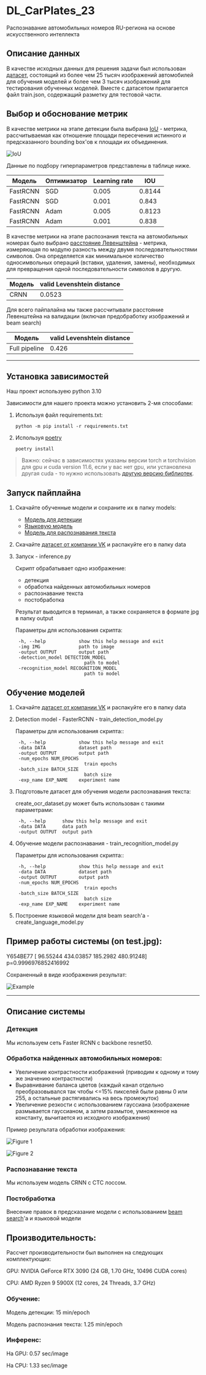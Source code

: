 # DL_CarPlates_23
Распознавание автомобильных номеров RU-региона на основе искусственного интеллекта

## Описание данных

В качестве исходных данных для решения задачи был использован [датасет](https://disk.yandex.ru/d/NANSgQklgRElog), состоящий из более чем 25 тысяч изображений автомобилей для обучения моделей и более чем 3 тысяч изображений для тестирования обученных моделей. Вместе с датасетом прилагается файл train.json, содержащий разметку для тестовой части.

## Выбор и обоснование метрик

В качестве метрики на этапе детекции была выбрана [IoU](https://medium.com/analytics-vidhya/iou-intersection-over-union-705a39e7acef) - метрика, рассчитываемая как отношение площади пересечения истинного и предсказанного bounding box'ов к площади их объединения.

![IoU](https://habrastorage.org/r/w1560/webt/hg/xi/zj/hgxizjtbx6vlispj9rl8nzfvhsu.png)

Данные по подбору гиперпараметров представлены в таблице ниже.

| Модель | Оптимизатор | Learning rate | IOU |
| --- | --- | --- | --- |
| FastRCNN | SGD | 0.005 | 0.8144 |
| FastRCNN | SGD | 0.001 | 0.843 |
| FastRCNN | Adam | 0.005 | 0.8123 |
| FastRCNN | Adam | 0.001 | 0.838 |

В качестве метрики на этапе распознания текста на автомобильных номерах было выбрано [расстояние Левенштейна](https://ru.wikipedia.org/wiki/%D0%A0%D0%B0%D1%81%D1%81%D1%82%D0%BE%D1%8F%D0%BD%D0%B8%D0%B5_%D0%9B%D0%B5%D0%B2%D0%B5%D0%BD%D1%88%D1%82%D0%B5%D0%B9%D0%BD%D0%B0) - метрика, измеряющая по модулю разность между двумя последовательностями символов. Она определяется как минимальное количество односимвольных операций (вставки, удаления, замены), необходимых для превращения одной последовательности символов в другую.

| Модель | valid Levenshtein distance |
| --- | --- |
| CRNN   |  0.0523                    |

Для всего пайпалайна мы также рассчитывали расстояние Левенштейна на валидации (включая предобработку изображений и beam search)

| Модель        | valid Levenshtein distance |
| --- | --- |
| Full pipeline |  0.426                     |


---
## Установка зависимостей

Наш проект используею python 3.10

Зависимости для нашего проекта можно установить 2-мя способами:

1. Используя файл requirements.txt:

    <code>python -m pip install -r requirements.txt</code>

1. Используя [poetry](https://python-poetry.org/)
        
    <code>poetry install</code>

> Важно: сейчас в зависимостях указаны версии torch и torchvision для gpu и cuda version 11.6, если у вас нет gpu, или установлена другая cuda - то нужно использовать [другую версию библиотек](https://download.pytorch.org/whl/torch/).

## Запуск пайплайна

1. Скачайте обученные модели и сохраните их в папку models:
    - [Модель для детекции](https://drive.google.com/file/d/1KzihK_plnYH-muKX_uLwXz3HXNJusatA/view?usp=sharing)
    - [Языковую модель](https://drive.google.com/file/d/1VTMGXVv6EhlLH8Mbn1njy0oCH5W3JWI3/view?usp=sharing)
    - [Модель для распознавания текста](https://drive.google.com/file/d/1VcI-mEBKsDv0k79lcocxwvAMAYX6dl9v/view?usp=sharing)

1. Скачайте [датасет от компании VK](https://disk.yandex.ru/d/NANSgQklgRElog) и распакуйте его в папку data

1. Запуск - inference.py

    Скрипт обрабатывает одно изображение:

    - детекция
    - обработка найденных автомобильных номеров
    - распознавание текста
    - постобработка
    
    Результат выводится в терминал, а также сохраняется в формате jpg в папку output

    Параметры для использования скрипта:

        -h, --help            show this help message and exit
        -img IMG              path to image
        -output OUTPUT        output path
        -detection_model DETECTION_MODEL
                                path to model
        -recognition_model RECOGNITION_MODEL
                                path to model

## Обучение моделей

1. Скачайте [датасет от компании VK](https://disk.yandex.ru/d/NANSgQklgRElog) и распакуйте его в папку data

1. Detection model - FasterRCNN - train_detection_model.py

    Параметры для использования скрипта::

        -h, --help            show this help message and exit
        -data DATA            dataset path
        -output OUTPUT        output path
        -num_epochs NUM_EPOCHS
                                train epochs
        -batch_size BATCH_SIZE
                                batch size
        -exp_name EXP_NAME    experiment name

1. Подготовьте датасет для обучения модели распознавания текста:

    create_ocr_dataset.py может быть использован с такими параметрами:

        -h, --help      show this help message and exit
        -data DATA      data path
        -output OUTPUT  output path

1. Обучение модели распознавания - train_recognition_model.py

    Параметры для использования скрипта::

        -h, --help            show this help message and exit
        -data DATA            dataset path
        -output OUTPUT        output path
        -num_epochs NUM_EPOCHS
                                train epochs
        -batch_size BATCH_SIZE
                                batch size
        -exp_name EXP_NAME    experiment name

1. Построение языковой модели для beam search'a - create_language_model.py


## Пример работы системы (on test.jpg):

Y654BE77 [ 96.55244 434.03857 185.2982  480.91248] p=0.9996976852416992

Сохраненный в виде изображения результат:

![Example](https://github.com/PetrovitchSharp/DL_CarPlates_23/blob/dev/img/inference_example.jpg?raw=true)


---
## Описание системы

### Детекция
Мы используем сеть Faster RCNN с backbone resnet50.

### Обработка найденных автомобильных номеров:
- Увеличение контрастности изображений (приводим к одному и тому же значению контрастности)
- Выравнивание баланса цветов (каждый канал отдельно преобразовывался так чтобы <=15% пикселей были равны 0 или 255, а остальные растягивались на весь промежуток)
- Увеличение резкости с использованием гауссиана (изображение размывается гауссианом, а затем размытое, умноженное на константу, вычитается из исходного изображения)

Пример результата обработки изображения:

![Figure 1](https://github.com/PetrovitchSharp/DL_CarPlates_23/blob/dev/img/augmented_plates_1.png?raw=true)

![Figure 2](https://github.com/PetrovitchSharp/DL_CarPlates_23/blob/dev/img/augmented_plates_2.png?raw=true)

### Распознавание текста
Мы используем модель CRNN с CTC лоссом.

### Постобработка
Внесение правок в предсказание модели с использованием [beam search](https://towardsdatascience.com/foundations-of-nlp-explained-visually-beam-search-how-it-works-1586b9849a24)'a и языковой модели

## Производительность:

Рассчет производительности был выполнен на следующих комплектующих:

GPU: NVIDIA GeForce RTX 3090 (24 GB, 1.70 GHz, 10496 CUDA cores)

CPU: AMD Ryzen 9 5900X (12 cores, 24 Threads, 3.7 GHz) 

### Обучение:

Модель детекции: 15 min/epoch

Модель распознания текста: 1.25 min/epoch

### Инференс:

На GPU: 0.57 sec/image

На CPU: 1.33 sec/image

